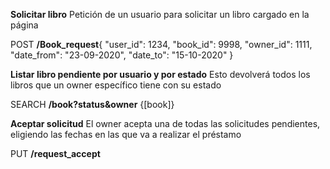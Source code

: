﻿**Solicitar libro**
Petición de un usuario para solicitar un libro cargado en la página 


POST **/Book_request**{
        "user_id": 1234,
        "book_id": 9998,
        "owner_id": 1111,
        "date_from": "23-09-2020",
        "date_to": "15-10-2020"
}


**Listar libro pendiente por usuario y por estado**
Esto devolverá todos los libros que un owner específico tiene con su estado 


SEARCH **/book?status&owner**
{[book]}


**Aceptar solicitud**
El owner acepta una de todas las solicitudes pendientes, eligiendo las fechas en las que va a realizar el préstamo 


PUT **/request_accept**